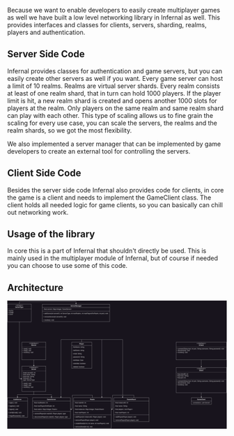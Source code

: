 Because we want to enable developers to easily create multiplayer games as well we have built a low level networking
library in Infernal as well.
This provides interfaces and classes for clients, servers, sharding, realms, players and authentication.

## Server Side Code

Infernal provides classes for authentication and game servers, but you can easily create other servers as well if you
want. Every game server can host a limit of 10 realms. Realms are virtual server shards. Every realm consists at least
of one realm shard, that in turn can hold 1000 players. If the player limit is hit, a new realm shard is created and
opens another 1000 slots for players at the realm. Only players on the same realm and same realm shard can play with
each other. This type of scaling allows us to fine grain the scaling for every use case, you can scale the servers, the
realms and the realm shards, so we got the most flexibility.

We also implemented a server manager that can be implemented by game developers to create an external tool for
controlling the servers.

## Client Side Code

Besides the server side code Infernal also provides code for clients, in core the game is a client and needs to
implement the GameClient class. The client holds all needed logic for game clients, so you can basically can chill out
networking work.

## Usage of the library

In core this is a part of Infernal that shouldn't directly be used. This is mainly used in the multiplayer module of
Infernal, but of course if needed you can choose to use some of this code.

## Architecture

![Low Level Networking](../assets/images/diagrams/lowlevel-networking.png)